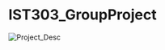 # IST303_GroupProject

![Project_Desc](https://user-images.githubusercontent.com/86252394/222535756-71d57cf0-0e41-47e3-b229-2a1c3dc053d3.png)
